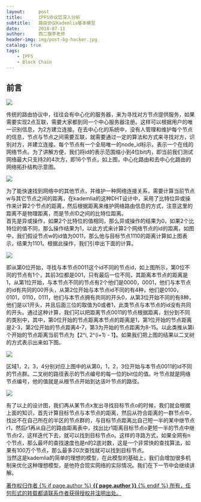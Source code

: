 ```yaml
---
layout:     post
title:      IPFS协议层深入分析
subtitle:   路由协议Kademlia基本模型
date:       2018-07-11
author:     西二旗李老师
header-img: img/post-bg-hacker.jpg
catalog: true
tags:
    - IPFS
    - Block Chain	
---
```


## 前言
<html>
<img src="https://upload-images.jianshu.io/upload_images/3163404-56808106d10a5bfb?imageMogr2/auto-orient/strip%7CimageView2/2/w/640/format/webp">
<p class="section-indent">
传统的路由协议中，往往会有中心化的服务器，来为寻找对方节点提供服务，如果需要实现2点互联，需要大家都到同一个中心服务器注册。这样可以根据用户的唯一识别信息，为2方建立连接。在去中心化的系统中，没有人管理和维护每个节点的信息，节点与节点之间需要互联，就需要通过一定的算法和方式来寻找对方，识别对方，并建立连接。每个节点有一个全局唯一的node_id标示，表示一个在线的网络节点。为了讲解方便，我们将id的表示范围缩小到4位bit内，即当前我们测试网络最大只支持2的4次方，即16个节点，如上图，中心化路由和去中心化路由的网络拓扑结构示意图。
</p>
<img src="https://upload-images.jianshu.io/upload_images/3163404-b73438be85fd6195?imageMogr2/auto-orient/strip%7CimageView2/2/w/640/format/webp">
<p class="section-indent">
为了能快速找到网络中的其他节点，并维护一种网络连接关系，需要计算当前节点w与其它节点之间的距离，在kademlia的这种DHT设计中，采用了比特位异或操作来计算2个节点的距离，然后根据距离来维护网络路由信息的方式，注意这里的距离不是物理距离，而是节点ID之间的比特位距离。<br>
首先是异或操作，如果2个比特位的值相同，那么异或操作的结果为0，如果2个比特位的值不同，那么操作结果为1，以此方式来计算2个网络节点的id的距离，如图中，我们假设节点w的id值为0011，那么他与目标节点1110的距离计算如上图表示，结果为1101。根据此操作，我们引申出下面的计算。
</p>
<img src="https://upload-images.jianshu.io/upload_images/3163404-6d9b2fdfaee5d0c2?imageMogr2/auto-orient/strip%7CimageView2/2/w/1000/format/webp">
<p class="section-indent">
即从第0位开始，寻找与本节点0011这个id不同的节点id，如上图所示，第0位不同的节点有1个，其前3位都是001，只有最后一位不同，其距离本节点的距离是1，从第1位开始，与本节点不同的节点有2个他们是0000，0001，他们与本节点的id有共同的00开头，从第2位开始与本节点id不同的有4种，他们是0100，0101，0110，0111，他们与本节点拥有共同的开头0，从第3位开始不同的有8种，他们是以1开头，并且后面三位的取值为0或者1，此类节点与本节点的id没有共同的开头。通过这种计算，我们可以把距离节点0011的节点根据距离，划分到不同的类别中，其中，第0位开始的节点距离本节点的距离是1，第1位开始的节点距离是2-3，第2位开始的节点距离4-7，第3为开始的节点距离为8-15。以此类推从第i个开始的节点距离当前节点为【2^i, 2^(i+1) - 1】。如果我们把上图的结果以二叉树的方式表示出来如下图。
</p>
<img src="https://upload-images.jianshu.io/upload_images/3163404-082346f1c2ecc014?imageMogr2/auto-orient/strip%7CimageView2/2/w/640/format/webp">

<p class="section-indent">
区域1，2，3，4分别对应上图中的从第0，1，2，3位开始与本节点0011的id不同的节点群。二叉树的路径表示的节点编号的每一位的bit位的值。叶节点就是网络节点编号，他的值就是从根节点开始到达该叶节点的路径。
</p>
<img src="https://upload-images.jianshu.io/upload_images/3163404-a59a69e532507da0?imageMogr2/auto-orient/strip%7CimageView2/2/w/640/format/webp">
<p class="section-indent">
有了以上的设计图，我们再从某节点x发出寻找目标节点o的时候，我们就会根据上面的知识，首先计算目标节点与本节点的距离，然后从符合距离的一群节点中，找出不在自己所在的半区的节点群的，与目标节点距离比自己短一半的某中继节点r1，然后r1再从自己的路由距离表中，找出比r1距离目标节点o更短一半的节点中继节点r2，这样迭代下去，就可以找到目标节点o。这样的寻路方式，如果全网有n个节点，那么最坏的查找速度也是n的2底对数，这是一个非常快的查找算法，如果有100万个节点，那么最多20次查找就可以找到目标节点。<br>
当然这是kademlia的简单的理想的模型，在此模型的基础上，我们会增加很多机制来优化这种理想模型，是他符合现实网络的实际情况。我们在下一节中会继续讲解。
</p>

<!-- Copyright Begin -->
<div class="col-lg-8 col-lg-offset-3 col-md-10 col-md-offset-1">
	<div class="pull-right">
		<a href="https://www.jianshu.com/p/a69269a4566b" target="_blank" class="copyright-link">
			著作权归作者
			{% if page.author %}
<strong>{{ page.author }}</strong>
			{% endif %}
			所有，任何形式的转载都请联系作者获得授权并注明出处。
		</a>
	</div>
</div>
</html>